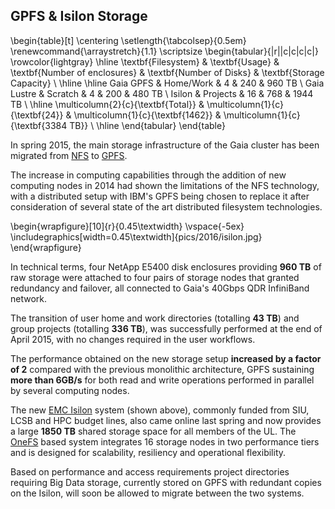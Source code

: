 ## GPFS & Isilon Storage

\begin{table}[t]
  \centering
  \setlength{\tabcolsep}{0.5em}
  \renewcommand{\arraystretch}{1.1}
  \scriptsize
  \begin{tabular}{|r||c|c|c|c|}
    \rowcolor{lightgray}
    \hline
    \textbf{Filesystem}     & \textbf{Usage}  & \textbf{Number of enclosures} & \textbf{Number of Disks} & \textbf{Storage Capacity} \\ \hline \hline
    Gaia GPFS               & Home/Work       & 4                             & 240												 & 960 TB                  \\
    Gaia Lustre             & Scratch         & 4                             & 200												 & 480 TB                  \\
    Isilon							    & Projects        & 16                            & 768												 & 1944 TB                 \\ \hline
    \multicolumn{2}{c}{\textbf{Total}} & \multicolumn{1}{c}{\textbf{24}} & \multicolumn{1}{c}{\textbf{1462}} & \multicolumn{1}{c}{\textbf{3384 TB}}       \\ \hline
  \end{tabular}
\end{table}

In spring 2015, the main storage infrastructure of the Gaia cluster has been migrated from [NFS](http://en.wikipedia.org/wiki/Network_File_System) to [GPFS](http://www-03.ibm.com/software/products/en/software).

The increase in computing capabilities through the addition of new computing nodes in 2014 had shown the limitations of the NFS technology, with a
distributed setup with IBM's GPFS being chosen to replace it after consideration of several state of the art distributed filesystem technologies.

\begin{wrapfigure}[10]{r}{0.45\textwidth}
  \vspace{-5ex}
  \includegraphics[width=0.45\textwidth]{pics/2016/isilon.jpg}
\end{wrapfigure}

In technical terms, four NetApp E5400 disk enclosures providing __960 TB__ of raw storage were attached to four pairs of storage nodes that granted redundancy and failover, all connected to Gaia's 40Gbps QDR InfiniBand network.

The transition of user home and work directories (totalling __43 TB__) and group projects (totalling __336 TB__), was successfully performed at the end of April 2015, with no changes required in the user workflows.

The performance obtained on the new storage setup __increased by a factor of 2__ compared with the previous monolithic architecture, GPFS sustaining __more than 6GB/s__ for both read and write operations performed in parallel by several computing nodes.

The new [EMC Isilon](http://www.emc.com/isilon) system (shown above), commonly funded from SIU, LCSB and HPC budget lines, also came online last spring and now provides a large __1850 TB__ shared storage space for all members of the UL. The [OneFS](http://www.emc.com/en-us/storage/isilon/onefs-operating-system.htm) based system integrates 16 storage nodes in two performance tiers and is designed for scalability, resiliency and operational flexibility.

Based on performance and access requirements project directories requiring Big Data storage, currently stored on GPFS with redundant copies on the Isilon, will soon be allowed to migrate between the two systems.
